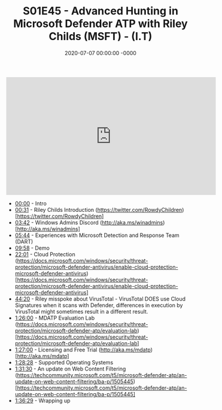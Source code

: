 ﻿---
layout: post
title: "S01E45 - Advanced Hunting in Microsoft Defender ATP with Riley Childs (MSFT) - (I.T)"
date: 2020-07-07 00:00:00 -0000
categories:
---

<iframe loading="lazy" width="560" height="315" src="https://www.youtube.com/embed/SU89_qleRcU" title="YouTube video player" frameborder="0" allow="accelerometer; autoplay; clipboard-write; encrypted-media; gyroscope; picture-in-picture" allowfullscreen></iframe>

* [00:00](https://www.youtube.com/watch?v=SU89_qleRcU&t=0s) - Intro
* [00:31](https://www.youtube.com/watch?v=SU89_qleRcU&t=31s) - Riley Childs Introduction
(https://twitter.com/RowdyChildren) [https://twitter.com/RowdyChildren]
* [03:42](https://www.youtube.com/watch?v=SU89_qleRcU&t=222s) - Windows Admins Discord
(http://aka.ms/winadmins) [http://aka.ms/winadmins]
* [05:44](https://www.youtube.com/watch?v=SU89_qleRcU&t=344s) - Experiences with Microsoft Detection and Response Team (DART)
* [09:58](https://www.youtube.com/watch?v=SU89_qleRcU&t=598s) - Demo
* [22:01](https://www.youtube.com/watch?v=SU89_qleRcU&t=1321s) - Cloud Protection
(https://docs.microsoft.com/windows/security/threat-protection/microsoft-defender-antivirus/enable-cloud-protection-microsoft-defender-antivirus) [https://docs.microsoft.com/windows/security/threat-protection/microsoft-defender-antivirus/enable-cloud-protection-microsoft-defender-antivirus]
* [44:20](https://www.youtube.com/watch?v=SU89_qleRcU&t=2660s) - Riley misspoke about VirusTotal - VirusTotal DOES use Cloud Signatures when it scans with             Defender, differences in execution by VirusTotal might sometimes result in a different result.
* [1:26:00](https://www.youtube.com/watch?v=SU89_qleRcU&t=1620s) - MDATP Evaluation Lab
(https://docs.microsoft.com/windows/security/threat-protection/microsoft-defender-atp/evaluation-lab) [https://docs.microsoft.com/windows/security/threat-protection/microsoft-defender-atp/evaluation-lab]
* [1:27:00](https://www.youtube.com/watch?v=SU89_qleRcU&t=1680s) - Licensing and Free Trial
(http://aka.ms/mdatp) [http://aka.ms/mdatp]
* [1:28:28](https://www.youtube.com/watch?v=SU89_qleRcU&t=1768s) - Supported Operating Systems
* [1:31:30](https://www.youtube.com/watch?v=SU89_qleRcU&t=1950s) - An update on Web Content Filtering
(https://techcommunity.microsoft.com/t5/microsoft-defender-atp/an-update-on-web-content-filtering/ba-p/1505445) [https://techcommunity.microsoft.com/t5/microsoft-defender-atp/an-update-on-web-content-filtering/ba-p/1505445]
* [1:36:29](https://www.youtube.com/watch?v=SU89_qleRcU&t=2249s) - Wrapping up

